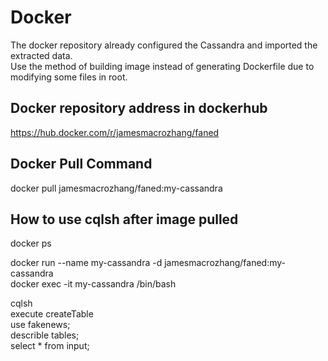 # Docker

The docker repository already configured the Cassandra and imported the extracted data.  
Use the method of building image instead of generating Dockerfile due to modifying some files in root.  

## Docker repository address in dockerhub

<https://hub.docker.com/r/jamesmacrozhang/faned>

## Docker Pull Command  

docker pull jamesmacrozhang/faned:my-cassandra  

## How to use cqlsh after image pulled

docker ps  

docker run --name my-cassandra -d jamesmacrozhang/faned:my-cassandra  
docker exec -it my-cassandra /bin/bash  

cqlsh  
execute createTable  
use fakenews;  
describle tables;  
select * from input;  
